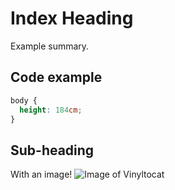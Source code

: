 # Index Heading
Example summary.

## Code example

```css
body {
  height: 184cm;
}
```


## Sub-heading

With an image!
![Image of Vinyltocat](https://octodex.github.com/images/vinyltocat.png)

